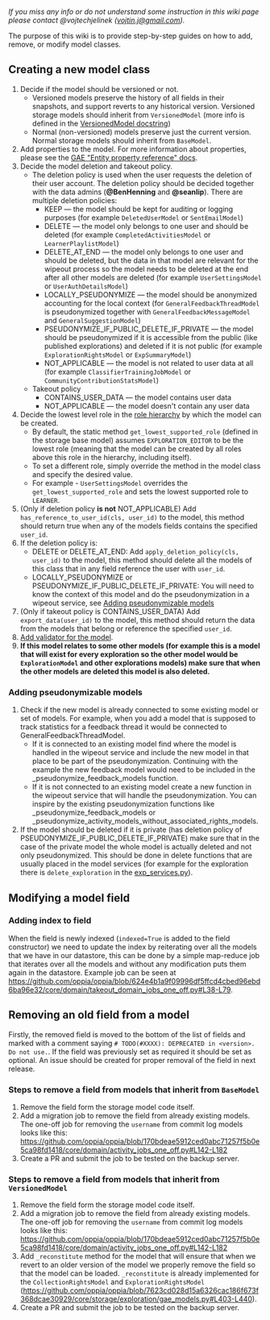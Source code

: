 _If you miss any info or do not understand some instruction in this wiki page please contact @vojtechjelinek (vojtin.j@gmail.com)._ 

The purpose of this wiki is to provide step-by-step guides on how to add, remove, or modify model classes.

## Creating a new model class

1. Decide if the model should be versioned or not. 
    * Versioned models preserve the history of all fields in their snapshots, and support reverts to any historical version. Versioned storage models should inherit from `VersionedModel` (more info is defined in the [VersionedModel docstring](https://github.com/oppia/oppia/blob/develop/core/storage/base_model/gae_models.py#L526))
    * Normal (non-versioned) models preserve just the current version. Normal storage models should inherit from `BaseModel`.
2. Add properties to the model. For more information about properties, please see the [GAE "Entity property reference" docs](https://cloud.google.com/appengine/docs/standard/python/ndb/entity-property-reference).
3. Decide the model deletion and takeout policy.
    * The deletion policy is used when the user requests the deletion of their user account. The deletion policy should be decided together with the data admins (**@BenHenning** and **@seanlip**). There are multiple deletion policies:
        * KEEP — the model should be kept for auditing or logging purposes (for example `DeletedUserModel` or `SentEmailModel`)
        * DELETE — the model only belongs to one user and should be deleted (for example `CompletedActivitiesModel` or `LearnerPlaylistModel`)
        * DELETE_AT_END — the model only belongs to one user and should be deleted, but the data in that model are relevant for the wipeout process so the model needs to be deleted at the end after all other models are deleted (for example `UserSettingsModel` or `UserAuthDetailsModel`)
        * LOCALLY_PSEUDONYMIZE — the model should be anonymized accounting for the local context (for `GeneralFeedbackThreadModel` is pseudonymized together with `GeneralFeedbackMessageModel` and `GeneralSuggestionModel`) 
        * PSEUDONYMIZE_IF_PUBLIC_DELETE_IF_PRIVATE — the model should be pseudonymized if it is accessible from the public (like published explorations) and deleted if it is not public (for example `ExplorationRightsModel` or `ExpSummaryModel`)
        * NOT_APPLICABLE — the model is not related to user data at all (for example `ClassifierTrainingJobModel` or `CommunityContributionStatsModel`)
    * Takeout policy
        * CONTAINS_USER_DATA — the model contains user data
        * NOT_APPLICABLE — the model doesn't contain any user data
4. Decide the lowest level role in the [role hierarchy](https://github.com/oppia/oppia/wiki/Instructions-for-editing-roles-or-actions#7-view-role-hierarchy) by which the model can be created. 
    - By default, the static method `get_lowest_supported_role` (defined in the storage base model) assumes `EXPLORATION_EDITOR` to be the lowest role (meaning that the model can be created by all roles above this role in the hierarchy, including itself).
    - To set a different role, simply override the method in the model class and specify the desired value. 
    - For example - `UserSettingsModel` overrides the `get_lowest_supported_role` and sets the lowest supported role to `LEARNER`. 
5. (Only if deletion policy **is not** NOT_APPLICABLE) Add `has_reference_to_user_id(cls, user_id)` to the model, this method should return true when any of the models fields contains the specified `user_id`.
6. If the deletion policy is:
    - DELETE or DELETE_AT_END: Add `apply_deletion_policy(cls, user_id)` to the model, this method should delete all the models of this class that in any field reference the user with `user_id`.
    - LOCALLY_PSEUDONYMIZE or PSEUDONYMIZE_IF_PUBLIC_DELETE_IF_PRIVATE: You will need to know the context of this model and do the pseudonymization in a wipeout service, see [Adding pseudonymizable models](https://github.com/oppia/oppia/wiki/Creating-and-modifying-storage-models#adding-pseudonymizable-models)
7. (Only if takeout policy is CONTAINS_USER_DATA) Add `export_data(user_id)` to the model, this method should return the data from the models that belong or reference the specified `user_id`.
8. [Add validator for the model](https://github.com/oppia/oppia/wiki/Writing-Validators-for-storage-models).
9. **If this model relates to some other models (for example this is a model that will exist for every exploration so the other model would be `ExplorationModel` and other explorations models) make sure that when the other models are deleted this model is also deleted.**

### Adding pseudonymizable models

1. Check if the new model is already connected to some existing model or set of models. For example, when you add a model that is supposed to track statistics for a feedback thread it would be connected to GeneralFeedbackThreadModel.
    - If it is connected to an existing model find where the model is handled in the wipeout service and include the new model in that place to be part of the pseudonymization. Continuing with the example the new feedback model would need to be included in the _pseudonymize_feedback_models function. 
    - If it is not connected to an existing model create a new function in the wipeout service that will handle the pseudonymization. You can inspire by the existing pseudonymization functions like _pseudonymize_feedback_models or _pseudonymize_activity_models_without_associated_rights_models.
2. If the model should be deleted if it is private (has deletion policy of PSEUDONYMIZE_IF_PUBLIC_DELETE_IF_PRIVATE) make sure that in the case of the private model the whole model is actually deleted and not only pseudonymized. This should be done in delete functions that are usually placed in the model services (for example for the exploration there is `delete_exploration` in the [exp_services.py](https://github.com/oppia/oppia/blob/develop/core/domain/exp_services.py)).


## Modifying a model field

### Adding index to field

When the field is newly indexed (`indexed=True` is added to the field constructor) we need to update the index by reiterating over all the models that we have in our datastore, this can be done by a simple map-reduce job that iterates over all the models and without any modification puts them again in the datastore. Example job can be seen at https://github.com/oppia/oppia/blob/624e4b1a9f09996df5ffcd4cbed96ebd6ba96e32/core/domain/takeout_domain_jobs_one_off.py#L38-L79.

## Removing an old field from a model

Firstly, the removed field is moved to the bottom of the list of fields and marked with a comment saying `# TODO(#XXXX): DEPRECATED in <version>. Do not use.`. If the field was previously set as required it should be set as optional. An issue should be created for proper removal of the field in next release.


### Steps to remove a field from models that inherit from `BaseModel`

1. Remove the field form the storage model code itself.
2. Add a migration job to remove the field from already existing models. The one-off job for removing the `username` from commit log models looks like this: https://github.com/oppia/oppia/blob/170bdeae5912ced0abc71257f5b0e5ca98fd1418/core/domain/activity_jobs_one_off.py#L142-L182
3. Create a PR and submit the job to be tested on the backup server.

### Steps to remove a field from models that inherit from `VersionedModel`

1. Remove the field form the storage model code itself.
2. Add a migration job to remove the field from already existing models. The one-off job for removing the `username` from commit log models looks like this: https://github.com/oppia/oppia/blob/170bdeae5912ced0abc71257f5b0e5ca98fd1418/core/domain/activity_jobs_one_off.py#L142-L182
4. Add `_reconstitute` method for the model that will ensure that when we revert to an older version of the model we properly remove the field so that the model can be loaded. `_reconstitute` is already implemented for the `CollectionRightsModel` and `ExplorationRightsModel` (https://github.com/oppia/oppia/blob/7623cd028d15a6326cac186f673f368dcae30929/core/storage/exploration/gae_models.py#L403-L440).
4. Create a PR and submit the job to be tested on the backup server.
